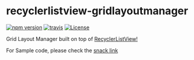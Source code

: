 # recyclerlistview-gridlayoutmanager
[![npm version](https://img.shields.io/npm/v/recyclerlistview-gridlayoutmanager.svg)](https://www.npmjs.com/package/recyclerlistview-gridlayoutmanager)
[![travis](https://travis-ci.org/muskeinsingh/recyclerlistview-gridlayoutmanager.svg?branch=master)](https://travis-ci.org/muskeinsingh/recyclerlistview-gridlayoutmanager)
[![License](https://img.shields.io/badge/License-Apache%202.0-brightgreen.svg)](https://opensource.org/licenses/Apache-2.0)

Grid Layout Manager built on top of [RecyclerListView!](https://github.com/Flipkart/recyclerlistview)

For Sample code, please check the [snack link](https://snack.expo.io/rkaKxVWQ7)
